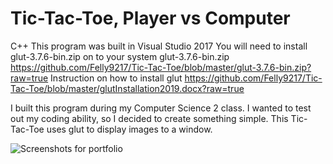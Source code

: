 # Tic-Tac-Toe, Player vs Computer
C++ 
This program was built in Visual Studio 2017
You will need to install glut-3.7.6-bin.zip on to your system
glut-3.7.6-bin.zip https://github.com/Felly9217/Tic-Tac-Toe/blob/master/glut-3.7.6-bin.zip?raw=true
Instruction on how to install glut https://github.com/Felly9217/Tic-Tac-Toe/blob/master/glutInstallation2019.docx?raw=true

I built this program during my Computer Science 2 class.
I wanted to test out my coding ability, so I decided to create something simple.
This Tic-Tac-Toe uses glut to display images to a window.

![Screenshots for portfolio](tictactoe.PNG)
